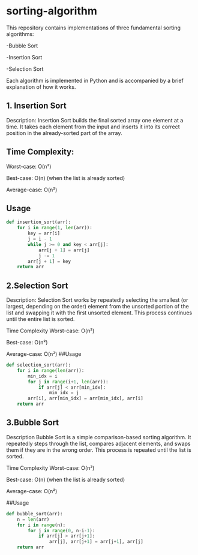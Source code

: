 # sorting-algorithm
This repository contains implementations of three fundamental sorting algorithms:

-Bubble Sort

-Insertion Sort

-Selection Sort

Each algorithm is implemented in Python and is accompanied by a brief explanation of how it works.
## 1. Insertion Sort
Description:
Insertion Sort builds the final sorted array one element at a time. It takes each element from the input and inserts it into its correct position in the already-sorted part of the array.

## Time Complexity:<br />
Worst-case: O(n²)

Best-case: O(n) (when the list is already sorted)

Average-case: O(n²)
## Usage
``` python
def insertion_sort(arr):
    for i in range(1, len(arr)):
        key = arr[i]
        j = i - 1
        while j >= 0 and key < arr[j]:
            arr[j + 1] = arr[j]
            j -= 1
        arr[j + 1] = key
    return arr
```

## 2.Selection Sort
Description:
Selection Sort works by repeatedly selecting the smallest (or largest, depending on the order) element from the unsorted portion of the list and swapping it with the first unsorted element. This process continues until the entire list is sorted.

Time Complexity
Worst-case: O(n²)

Best-case: O(n²)

Average-case: O(n²)
##Usage
``` python
def selection_sort(arr):
    for i in range(len(arr)):
        min_idx = i
        for j in range(i+1, len(arr)):
            if arr[j] < arr[min_idx]:
                min_idx = j
        arr[i], arr[min_idx] = arr[min_idx], arr[i]
    return arr
```
## 3.Bubble Sort
Description
Bubble Sort is a simple comparison-based sorting algorithm. It repeatedly steps through the list, compares adjacent elements, and swaps them if they are in the wrong order. This process is repeated until the list is sorted.

Time Complexity
Worst-case: O(n²)

Best-case: O(n) (when the list is already sorted)

Average-case: O(n²)

##Usage

``` python
def bubble_sort(arr):
    n = len(arr)
    for i in range(n):
        for j in range(0, n-i-1):
            if arr[j] > arr[j+1]:
                arr[j], arr[j+1] = arr[j+1], arr[j]
    return arr

```












